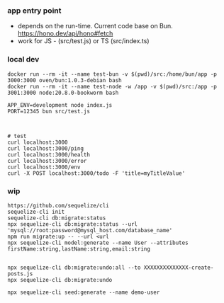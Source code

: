 ### app entry point
- depends on the run-time. Current code base on Bun.
https://hono.dev/api/hono#fetch
- work for JS - (src/test.js) or TS (src/index.ts)


### local dev
```shell
docker run --rm -it --name test-bun -v $(pwd)/src:/home/bun/app -p 3000:3000 oven/bun:1.0.3-debian bash
docker run --rm -it --name test-node -w /app -v $(pwd)/src:/app -p 3001:3000 node:20.8.0-bookworm bash

APP_ENV=development node index.js
PORT=12345 bun src/test.js



# test
curl localhost:3000
curl localhost:3000/ping
curl localhost:3000/health
curl localhost:3000/error
curl localhost:3000/env
curl -X POST localhost:3000/todo -F 'title=myTitleValue'
```


### wip
```shell
https://github.com/sequelize/cli
sequelize-cli init
sequelize-cli db:migrate:status
npx sequelize-cli db:migrate:status --url 'mysql://root:password@mysql_host.com/database_name'
npm run migrate:up -- --url <url
npx sequelize-cli model:generate --name User --attributes firstName:string,lastName:string,email:string


npx sequelize-cli db:migrate:undo:all --to XXXXXXXXXXXXXX-create-posts.js
npx sequelize-cli db:migrate:undo

npx sequelize-cli seed:generate --name demo-user
```
